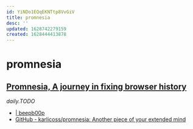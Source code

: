 ```yaml
---
id: YiNDo1EQqEKNTtp8VvGiV
title: promnesia
desc: ''
updated: 1628742279159
created: 1628444413878
---
```

# promnesia
[Promnesia, A journey in fixing browser history](https://beepb00p.xyz/promnesia.html)
-------------------------------------------------------------------------------------

_daily.TODO_

* [ | beepb00p](https://beepb00p.xyz/promnesia.html)
* [GitHub - karlicoss/promnesia: Another piece of your extended mind](https://github.com/karlicoss/promnesia)
